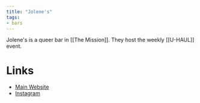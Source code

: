 ```yaml
---
title: "Jolene's"
tags:
- bars
---
```


Jolene's is a queer bar in [[The Mission]]. They host the weekly [[U-HAUL]] event.

# Links
- [Main Website](https://www.jolenessf.com/)
- [Instagram](https://www.instagram.com/jolenessf/)